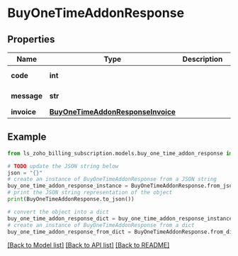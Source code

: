 # BuyOneTimeAddonResponse


## Properties

Name | Type | Description | Notes
------------ | ------------- | ------------- | -------------
**code** | **int** |  | [optional] [readonly] 
**message** | **str** |  | [optional] [readonly] 
**invoice** | [**BuyOneTimeAddonResponseInvoice**](BuyOneTimeAddonResponseInvoice.md) |  | [optional] 

## Example

```python
from ls_zoho_billing_subscription.models.buy_one_time_addon_response import BuyOneTimeAddonResponse

# TODO update the JSON string below
json = "{}"
# create an instance of BuyOneTimeAddonResponse from a JSON string
buy_one_time_addon_response_instance = BuyOneTimeAddonResponse.from_json(json)
# print the JSON string representation of the object
print(BuyOneTimeAddonResponse.to_json())

# convert the object into a dict
buy_one_time_addon_response_dict = buy_one_time_addon_response_instance.to_dict()
# create an instance of BuyOneTimeAddonResponse from a dict
buy_one_time_addon_response_from_dict = BuyOneTimeAddonResponse.from_dict(buy_one_time_addon_response_dict)
```
[[Back to Model list]](../README.md#documentation-for-models) [[Back to API list]](../README.md#documentation-for-api-endpoints) [[Back to README]](../README.md)


